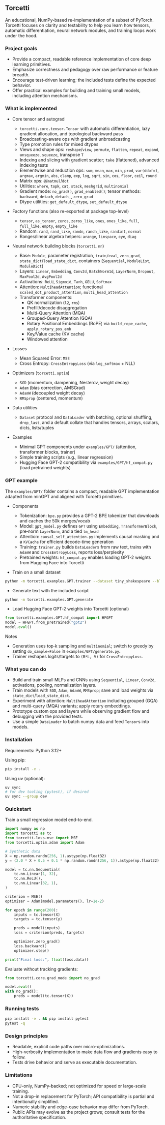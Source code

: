 ## Torcetti

An educational, NumPy-based re-implementation of a subset of PyTorch. Torcetti focuses on clarity and testability to help you learn how tensors, automatic differentiation, neural network modules, and training loops work under the hood.

### Project goals

- Provide a compact, readable reference implementation of core deep learning primitives.
- Emphasize correctness and pedagogy over raw performance or feature breadth.
- Encourage test-driven learning; the included tests define the expected behavior.
- Offer practical examples for building and training small models, including attention mechanisms.

### What is implemented

- Core tensor and autograd
  - `torcetti.core.tensor.Tensor` with automatic differentiation, lazy gradient allocation, and topological backward pass
  - Broadcasting-aware ops with gradient unbroadcasting
  - Type promotion rules for mixed dtypes
  - Views and shape ops: `reshape`/`view`, `permute`, `flatten`, `repeat`, `expand`, `unsqueeze`, `squeeze`, transpose `T`
  - Indexing and slicing with gradient scatter; `take` (flattened), advanced indexing tests
  - Elementwise and reduction ops: `sum`, `mean`, `max`, `min`, `prod`, `var(ddof=)`, `argmax`, `argmin`, `abs`, `clamp`, `exp`, `log`, `sqrt`, `sin`, `cos`, `floor`, `ceil`, `round`
  - Matrix ops: `@`/`matmul`/`dot`
  - Utilities: `where`, `topk`, `cat`, `stack`, `meshgrid`, `multinomial`
  - Gradient mode: `no_grad()`, `grad_enabled()`; tensor methods: `backward`, `detach`, `detach_`, `zero_grad`
  - Dtype utilities: `get_default_dtype`, `set_default_dtype`

- Factory functions (also re-exported at package top-level)
  - `tensor`, `as_tensor`, `zeros`, `zeros_like`, `ones`, `ones_like`, `full`, `full_like`, `empty`, `empty_like`
  - Random: `rand`, `rand_like`, `randn`, `randn_like`, `randint`, `normal`
  - Ranges/linear algebra helpers: `arange`, `linspace`, `eye`, `diag`

- Neural network building blocks (`torcetti.nn`)
  - Base: `Module`, parameter registration, `train/eval`, `zero_grad`, `state_dict`/`load_state_dict`, containers (`Sequential`, `ModuleList`, `ModuleDict`)
  - Layers: `Linear`, `Embedding`, `Conv2d`, `BatchNorm1d`, `LayerNorm`, `Dropout`, `MaxPool2d`, `AvgPool2d`
  - Activations: `ReLU`, `Sigmoid`, `Tanh`, `GELU`, `Softmax`
  - Attention: `MultiheadAttention`; functional `scaled_dot_product_attention`, `multi_head_attention`
  - Transformer components:
    - QK normalization (`l2`, `rms`)
    - Prefill/decode disaggregation
    - Multi-Query Attention (MQA)
    - Grouped-Query Attention (GQA)
    - Rotary Positional Embeddings (RoPE) via `build_rope_cache`, `apply_rotary_pos_emb`
    - Key/Value cache (KV cache)
    - Windowed attention

- Losses
  - Mean Squared Error: `MSE`
  - Cross Entropy: `CrossEntropyLoss` (via `log_softmax` + NLL)

- Optimizers (`torcetti.optim`)
  - `SGD` (momentum, dampening, Nesterov, weight decay)
  - `Adam` (bias correction, AMSGrad)
  - `AdamW` (decoupled weight decay)
  - `RMSprop` (centered, momentum)

- Data utilities
  - `Dataset` protocol and `DataLoader` with batching, optional shuffling, `drop_last`, and a default collate that handles tensors, arrays, scalars, dicts, lists/tuples

- Examples
  - Minimal GPT components under `examples/GPT/` (attention, transformer blocks, trainer)
  - Simple training scripts (e.g., linear regression)
  - Hugging Face GPT‑2 compatibility via `examples/GPT/hf_compat.py` (load pretrained weights)

### GPT example

The `examples/GPT/` folder contains a compact, readable GPT implementation adapted from minGPT and aligned with Torcetti primitives.

- Components
  - Tokenization: `bpe.py` provides a GPT‑2 BPE tokenizer that downloads and caches the 50k merges/vocab
  - Model: `gpt_model.py` defines `GPT` using `Embedding`, `TransformerBlock`, pre‑norm `LayerNorm`, and a tied `lm_head`
  - Attention: `causal_self_attention.py` implements causal masking and a `KVCache` for efficient decode-time generation
  - Training: `trainer.py` builds `DataLoader`s from raw text, trains with `AdamW` and `CrossEntropyLoss`, reports loss/perplexity
  - Pretrained weights: `hf_compat.py` enables loading GPT‑2 weights from Hugging Face into Torcetti

- Train on a small dataset

```bash
python -m torcetti.examples.GPT.trainer --dataset tiny_shakespeare --block_size 128 --batch_size 16 --epochs 2
```

- Generate text with the included script

```bash
python -m torcetti.examples.GPT.generate
```

- Load Hugging Face GPT‑2 weights into Torcetti (optional)

```python
from torcetti.examples.GPT.hf_compat import HFGPT
model = HFGPT.from_pretrained("gpt2")
model.eval()
```

Notes
- Generation uses top‑k sampling and `multinomial`; switch to greedy by setting `do_sample=False` in `examples/GPT/generate.py`.
- Trainer reshapes logits/targets to `(B*L, V)` for `CrossEntropyLoss`.

### What you can do

- Build and train small MLPs and CNNs using `Sequential`, `Linear`, `Conv2d`, activations, pooling, normalization layers.
- Train models with `SGD`, `Adam`, `AdamW`, `RMSprop`; save and load weights via `state_dict`/`load_state_dict`.
- Experiment with attention: `MultiheadAttention` including grouped (GQA) and multi-query (MQA) variants; apply rotary embeddings.
- Prototype custom ops and layers while observing gradient flow and debugging with the provided tests.
- Use a simple `DataLoader` to batch numpy data and feed `Tensor`s into models.

### Installation

Requirements: Python 3.12+

Using pip:

```bash
pip install -e .
```

Using uv (optional):

```bash
uv sync
# for dev tooling (pytest), if desired
uv sync --group dev
```

### Quickstart

Train a small regression model end-to-end.

```python
import numpy as np
import torcetti as tc
from torcetti.loss.mse import MSE
from torcetti.optim.adam import Adam

# Synthetic data
X = np.random.randn(256, 1).astype(np.float32)
y = (2.0 * X + 0.5 + 0.1 * np.random.randn(256, 1)).astype(np.float32)

model = tc.nn.Sequential(
    tc.nn.Linear(1, 32),
    tc.nn.ReLU(),
    tc.nn.Linear(32, 1),
)

criterion = MSE()
optimizer = Adam(model.parameters(), lr=1e-2)

for epoch in range(200):
    inputs = tc.tensor(X)
    targets = tc.tensor(y)

    preds = model(inputs)
    loss = criterion(preds, targets)

    optimizer.zero_grad()
    loss.backward()
    optimizer.step()

print("Final loss:", float(loss.data))
```

Evaluate without tracking gradients:

```python
from torcetti.core.grad_mode import no_grad

model.eval()
with no_grad():
    preds = model(tc.tensor(X))
```

### Running tests

```bash
pip install -e . && pip install pytest
pytest -q
```

### Design principles

- Readable, explicit code paths over micro-optimizations.
- High-verbosity implementation to make data flow and gradients easy to follow.
- Tests drive behavior and serve as executable documentation.

### Limitations

- CPU-only, NumPy-backed; not optimized for speed or large-scale training.
- Not a drop-in replacement for PyTorch; API compatibility is partial and intentionally simplified.
- Numeric stability and edge-case behavior may differ from PyTorch.
- Public APIs may evolve as the project grows; consult tests for the authoritative specification.




